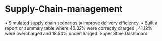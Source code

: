 # Supply-Chain-management 
•	Simulated supply chain scenarios to improve delivery efficiency.
•	Built a report or summary table where 40.32% were correctly charged , 41.12% were overcharged and 18.54% undercharged. 
      Super Store Dashboard 
